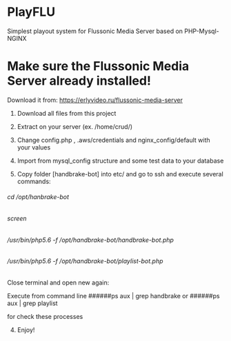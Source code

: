 # PlayFLU
Simplest playout system for Flussonic Media Server based on PHP-Mysql-NGINX 

# Make sure the Flussonic Media Server already installed!
Download it from: https://erlyvideo.ru/flussonic-media-server

1. Download all files from this project

2. Extract on your server (ex. /home/crud/)

3. Change config.php , .aws/credentials and nginx_config/default with your values

4. Import from mysql_config structure and some test data to your database

5. Copy folder [handbrake-bot] into etc/ and go to ssh and execute several commands:
###### cd /opt/hanbrake-bot
###### screen
###### /usr/bin/php5.6 -f /opt/handbrake-bot/handbrake-bot.php
###### /usr/bin/php5.6 -f /opt/handbrake-bot/playlist-bot.php

Close terminal and open new again:

Execute from command line
######ps aux | grep handbrake 
or 
######ps aux | grep playlist 

for check these processes



4. Enjoy!
